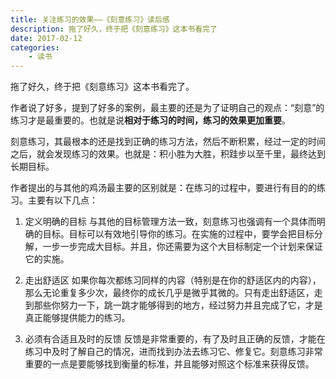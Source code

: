 ```yaml
---
title: 关注练习的效果——《刻意练习》读后感
description: 拖了好久，终于把《刻意练习》这本书看完了
date: 2017-02-12
categories:
    - 读书
---
```



拖了好久，终于把《刻意练习》这本书看完了。

作者说了好多，提到了好多的案例，最主要的还是为了证明自己的观点：“刻意”的练习才是最重要的。也就是说**相对于练习的时间，练习的效果更加重要**。

<!--more-->

刻意练习，其最根本的还是找到正确的练习方法，然后不断积累，经过一定的时间之后，就会发现练习的效果。也就是：积小胜为大胜，积跬步以至千里，最终达到长期目标。

作者提出的与其他的鸡汤最主要的区别就是：在练习的过程中，要进行有目的的练习。主要有以下几点：

1. 定义明确的目标
与其他的目标管理方法一致，刻意练习也强调有一个具体而明确的目标。目标可以有效地引导你的练习。在实施的过程中，要学会把目标分解，一步一步完成大目标。并且，你还需要为这个大目标制定一个计划来保证它的实施。

2. 走出舒适区
如果你每次都练习同样的内容（特别是在你的舒适区内的内容），那么无论重复多少次，最终你的成长几乎是微乎其微的。只有走出舒适区，走到那些你努力一下，跳一跳才能够得到的地方，经过努力并且完成了它，才是真正能够提供能力的练习。

3. 必须有合适且及时的反馈
反馈是非常重要的，有了及时且正确的反馈，才能在练习中及时了解自己的情况，进而找到办法去练习它、修复它。刻意练习非常重要的一点是要能够找到衡量的标准，并且能够对照这个标准来获得反馈。
